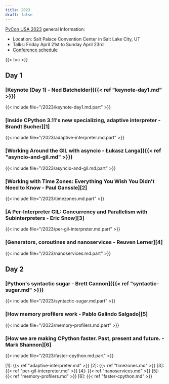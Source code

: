 ```yaml
---
title: 2023
draft: false
---
```


[PyCon USA 2023](https://us.pycon.org/2023/) general information:

- Location: Salt Palace Convention Center in Salt Lake City, UT
- Talks: Friday April 21st to Sunday April 23rd
- [Conference schedule](https://us.pycon.org/2023/schedule/)

{{< toc >}}

## Day 1

### [Keynote (Day 1) - Ned Batchelder]({{< ref "keynote-day1.md" >}})

{{< include file="/2023/keynote-day1.md.part" >}}

### [Inside CPython 3.11's new specializing, adaptive interpreter - Brandt Bucher][1]

{{< include file="/2023/adaptive-interpreter.md.part" >}}

### [Working Around the GIL with asyncio - Łukasz Langa]({{< ref "asyncio-and-gil.md" >}})

{{< include file="/2023/asyncio-and-gil.md.part" >}}

### [Working with Time Zones: Everything You Wish You Didn't Need to Know - Paul Ganssle][2]

{{< include file="/2023/timezones.md.part" >}}

### [A Per-Interpreter GIL: Concurrency and Parallelism with Subinterpreters - Eric Snow][3]

{{< include file="/2023/per-gil-interpreter.md.part" >}}

### [Generators, coroutines and nanoservices - Reuven Lerner][4]

{{< include file="/2023/nanoservices.md.part" >}}

## Day 2

### [Python's syntactic sugar - Brett Cannon]({{< ref "syntactic-sugar.md" >}})

{{< include file="/2023/syntactic-sugar.md.part" >}}

### [How memory profilers work - Pablo Galindo Salgado][5]

{{< include file="/2023/memory-profilers.md.part" >}}

### [How we are making CPython faster. Past, present and future. - Mark Shannon][6]

{{< include file="/2023/faster-cpython.md.part" >}}

[1]: {{< ref "adaptive-interpreter.md" >}}
[2]: {{< ref "timezones.md" >}}
[3]: {{< ref "per-gil-interpreter.md" >}}
[4]: {{< ref "nanoservices.md" >}}
[5]: {{< ref "memory-profilers.md" >}}
[6]: {{< ref "faster-cpython.md" >}}
